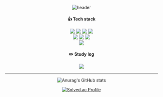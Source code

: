 <div align="center">

![header](https://capsule-render.vercel.app/api?type=slice&color=gradient&height=200&section=footer&text=Kim%20Limit&fontSize=100)
<!--
**kim-limit/kim-limit** is a ✨ _special_ ✨ repository because its `README.md` (this file) appears on your GitHub profile.

Here are some ideas to get you started:

- 🔭 I’m currently working on ...
- 🌱 I’m currently learning ...
- 👯 I’m looking to collaborate on ...
- 🤔 I’m looking for help with ...
- 💬 Ask me about ...
- 📫 How to reach me: ...
- 😄 Pronouns: ...
- ⚡ Fun fact: ...
-->

<h4>👍 Tech stack</h4>

<img src="https://img.shields.io/badge/HTML5-E34F26?style=for-the-badge&logo=HTML5&logoColor=white">
  <img src="https://img.shields.io/badge/CSS3-1572B6?style=for-the-badge&logo=CSS3&logoColor=white">
<img src="https://img.shields.io/badge/JavaScript-F7DF1E?style=for-the-badge&logo=JavaScript&logoColor=white">
<img src="https://img.shields.io/badge/TypeScript-3178C6?style=for-the-badge&logo=TypeScript&logoColor=white">

<br/>

<img src="https://img.shields.io/badge/React-61DAFB?style=for-the-badge&logo=React&logoColor=black">
<img src="https://img.shields.io/badge/Next.js-000000?style=for-the-badge&logo=Next.js&logoColor=white">
<img src="https://img.shields.io/badge/Express-000000?style=for-the-badge&logo=Express&logoColor=white">

<br/>

<img src="https://img.shields.io/badge/MySQL-4479A1?style=for-the-badge&logo=MySQL&logoColor=white"/>

<br/>

<h4>✏️ Study log</h4>
<a href="https://velog.io/@rlawogks2468" target="_blank"><img src="https://img.shields.io/badge/Velog-20c997?style=for-the-badge&logo=Velog&logoColor=white"></a>

<hr/>

![Anurag's GitHub stats](https://github-readme-stats.vercel.app/api?username=kim-limit&show_icons=true&theme=테마)

[![Solved.ac Profile](http://mazassumnida.wtf/api/v2/generate_badge?boj=rlawogks2468)](https://solved.ac/rlawogks2468/)
</div>
